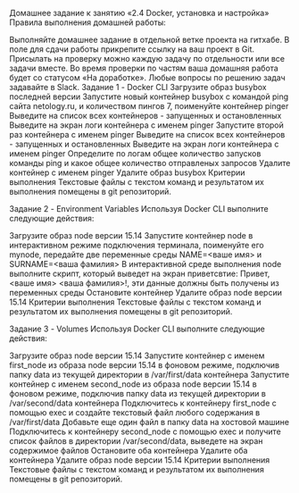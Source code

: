 Домашнее задание к занятию «2.4 Docker, установка и настройка»
Правила выполнения домашней работы:

Выполняйте домашнее задание в отдельной ветке проекта на гитхабе.
В поле для сдачи работы прикрепите ссылку на ваш проект в Git.
Присылать на проверку можно каждую задачу по отдельности или все задачи вместе.
Во время проверки по частям ваша домашняя работа будет со статусом «На доработке».
Любые вопросы по решению задач задавайте в Slack.
Задание 1 - Docker CLI
Загрузите образ busybox последней версии
Запустите новый контейнер busybox с командой ping сайта netology.ru, и количеством пингов 7, поименуйте контейнер pinger
Выведите на список всех контейнеров - запущенных и остановленных
Выведите на экран логи контейнера с именем pinger
Запустите второй раз контейнера с именем pinger
Выведите на список всех контейнеров - запущенных и остановленных
Выведите на экран логи контейнера с именем pinger
Определите по логам общее количество запусков команды ping и какое общее количество отправленых запросов
Удалите контейнер с именем pinger
Удалите образ busybox
Критерии выполнения
Текстовые файлы с текстом команд и результатом их выполнения помещены в git репозиторий.

Задание 2 - Environment Variables
Используя Docker CLI выполните следующие действия:

Загрузите образ node версии 15.14
Запустите контейнер node в интерактивном режиме подключения терминала, поименуйте его mynode, передайте две переменные среды NAME=<ваше имя> и SURNAME=<ваша фамилия>
В интерактивной среде выполнения node выполните скрипт, который выведет на экран приветсвтие: Привет, <ваше имя> <ваша фамилия>!, эти данные должны быть получены из переменных среды
Остановите контейнер
Удалите образ node версии 15.14
Критерии выполнения
Текстовые файлы с текстом команд и результатом их выполнения помещены в git репозиторий.

Задание 3 - Volumes
Используя Docker CLI выполните следующие действия:

Загрузите образ node версии 15.14
Запустите контейнер с именем first_node из образа node версии 15.14 в фоновом режиме, подключив папку data из текущей директории в /var/first/data контейнера
Запустите контейнер с именем second_node из образа node версии 15.14 в фоновом режиме, подключив папку data из текущей директории в /var/second/data контейнера
Подключитесь к контейнеру first_node с помощью exec и создайте текстовый файл любого содержания в /var/first/data
Добавьте еще один файл в папку data на хостовой машине
Подключитесь к контейнеру second_node с помощью exec и получите список файлов в директории /var/second/data, выведете на экран содержимое файлов
Остановите оба контейнера
Удалите оба контейнера
Удалите образ node версии 15.14
Критерии выполнения
Текстовые файлы с текстом команд и результатом их выполнения помещены в git репозиторий.

